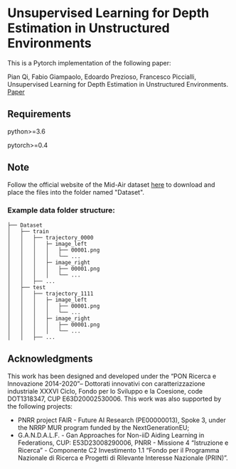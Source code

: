 # Unsupervised Learning for Depth Estimation in Unstructured Environments
This is a Pytorch implementation of the following paper:

Pian Qi, Fabio Giampaolo, Edoardo Prezioso, Francesco Piccialli, Unsupervised Learning for Depth Estimation in Unstructured Environments. [Paper](link)

## Requirements
python>=3.6

pytorch>=0.4

## Note
Follow the official website of the Mid-Air dataset [here](https://midair.ulg.ac.be/) to download and place the files into the folder named "Dataset".


### Example data folder structure:

```
├── Dataset
│   ├── train
│   │   ├── trajectory_0000
│   │   │   ├─ image_left
│   │   │   │   ├── 00001.png
│   │   │   │   └── ...
│   │   │   ├─ image_right
│   │   │   │   ├── 00001.png
│   │   │   │   └── ...
│   │   ├── ...
│   ├── test
│   │   ├── trajectory_1111
│   │   │   ├─ image_left
│   │   │   │   ├── 00001.png
│   │   │   │   └── ...
│   │   │   ├─ image_right
│   │   │   │   ├── 00001.png
│   │   │   │   └── ...
│   │   ├── ...
```

## Acknowledgments
This work has been designed and developed under the “PON Ricerca e Innovazione 2014-2020”– Dottorati innovativi con caratterizzazione industriale XXXVI Ciclo, Fondo per lo Sviluppo e la Coesione, code DOT1318347, CUP E63D20002530006.
This work was also supported by the following projects: 
- PNRR project FAIR -  Future AI Research (PE00000013), Spoke 3, under the NRRP MUR program funded by the NextGenerationEU;
- G.A.N.D.A.L.F. - Gan Approaches for Non-iiD Aiding Learning in Federations, CUP: E53D23008290006, PNRR - Missione 4 “Istruzione e Ricerca” - Componente C2 Investimento 1.1 “Fondo per il Programma Nazionale di Ricerca e Progetti  di Rilevante Interesse Nazionale (PRIN)”.
